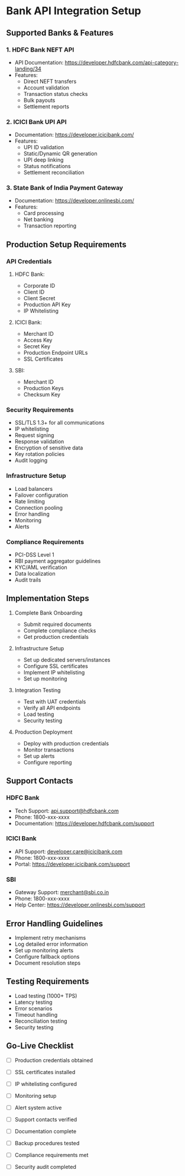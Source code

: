 
# Bank API Integration Setup

## Supported Banks & Features

### 1. HDFC Bank NEFT API
- API Documentation: https://developer.hdfcbank.com/api-category-landing/34
- Features:
  - Direct NEFT transfers
  - Account validation
  - Transaction status checks
  - Bulk payouts
  - Settlement reports
  
### 2. ICICI Bank UPI API
- Documentation: https://developer.icicibank.com/
- Features:
  - UPI ID validation
  - Static/Dynamic QR generation
  - UPI deep linking
  - Status notifications
  - Settlement reconciliation

### 3. State Bank of India Payment Gateway
- Documentation: https://developer.onlinesbi.com/
- Features:
  - Card processing
  - Net banking
  - Transaction reporting

## Production Setup Requirements

### API Credentials
1. HDFC Bank:
   - Corporate ID
   - Client ID
   - Client Secret
   - Production API Key
   - IP Whitelisting

2. ICICI Bank:
   - Merchant ID
   - Access Key
   - Secret Key
   - Production Endpoint URLs
   - SSL Certificates

3. SBI:
   - Merchant ID 
   - Production Keys
   - Checksum Key

### Security Requirements
- SSL/TLS 1.3+ for all communications
- IP whitelisting
- Request signing
- Response validation
- Encryption of sensitive data
- Key rotation policies
- Audit logging

### Infrastructure Setup
- Load balancers
- Failover configuration
- Rate limiting
- Connection pooling
- Error handling
- Monitoring
- Alerts

### Compliance Requirements
- PCI-DSS Level 1
- RBI payment aggregator guidelines
- KYC/AML verification
- Data localization
- Audit trails

## Implementation Steps

1. Complete Bank Onboarding
   - Submit required documents
   - Complete compliance checks
   - Get production credentials

2. Infrastructure Setup
   - Set up dedicated servers/instances
   - Configure SSL certificates
   - Implement IP whitelisting
   - Set up monitoring

3. Integration Testing
   - Test with UAT credentials
   - Verify all API endpoints
   - Load testing
   - Security testing

4. Production Deployment
   - Deploy with production credentials
   - Monitor transactions
   - Set up alerts
   - Configure reporting

## Support Contacts

### HDFC Bank
- Tech Support: api.support@hdfcbank.com
- Phone: 1800-xxx-xxxx
- Documentation: https://developer.hdfcbank.com/support

### ICICI Bank
- API Support: developer.care@icicibank.com
- Phone: 1800-xxx-xxxx
- Portal: https://developer.icicibank.com/support

### SBI
- Gateway Support: merchant@sbi.co.in
- Phone: 1800-xxx-xxxx
- Help Center: https://developer.onlinesbi.com/support

## Error Handling Guidelines
- Implement retry mechanisms
- Log detailed error information
- Set up monitoring alerts
- Configure fallback options
- Document resolution steps

## Testing Requirements
- Load testing (1000+ TPS)
- Latency testing
- Error scenarios
- Timeout handling
- Reconciliation testing
- Security testing

## Go-Live Checklist
- [ ] Production credentials obtained
- [ ] SSL certificates installed
- [ ] IP whitelisting configured
- [ ] Monitoring setup
- [ ] Alert system active
- [ ] Support contacts verified
- [ ] Documentation complete
- [ ] Backup procedures tested
- [ ] Compliance requirements met
- [ ] Security audit completed

